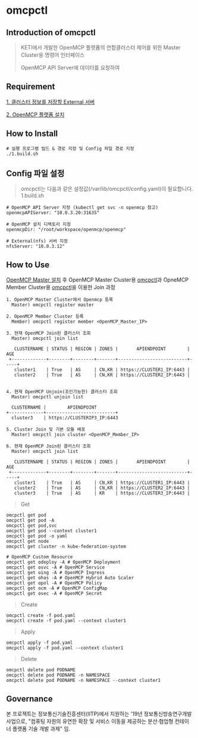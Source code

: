 # omcpctl

## Introduction of omcpctl

> KETI에서 개발한 OpenMCP 플랫폼의 연합클러스터 제어를 위한 Master Cluster용 명령어 인터페이스
>
>OpenMCP API Server에 데이터를 요청하여 

## Requirement
[1. 클러스터 정보를 저장할 External 서버](https://github.com/openmcp/external)

[2. OpenMCP 플랫폼 설치](https://github.com/openmcp/openmcp)

## How to Install
```
# 실행 프로그램 빌드 & 경로 지정 및 Config 파일 경로 지정
./1.build.sh
```

## Config 파일 설정

> omcpctl는 다음과 같은 설정값(/var/lib/omcpctl/config.yaml)이 필요합니다.
> 1.build.sh 
```
# OpenMCP API Server 지정 (kubectl get svc -n openmcp 참고)
openmcpAPIServer: "10.0.3.20:31635"

# OpenMCP 설치 디렉토리 지정
openmcpDir: "/root/workspace/openmcp/openmcp"

# External(nfs) 서버 지정
nfsServer: "10.0.3.12"
```

## How to Use
[OpenMCP Master 설치](https://github.com/openmcp/openmcp) 후 OpenMCP Master Cluster용 [omcpctl](https://github.com/openmcp/openmcp/tree/master/omcpctl)과 OpneMCP Member Cluster용 [omcpctl](https://github.com/openmcp/openmcp-cli)을 이용한 Join 과정
```
1. OpenMCP Master Cluster에서 Openmcp 등록 
  Master) omcpctl register master

2. OpenMCP Member Cluster 등록
  Member) omcpctl register member <OpenMCP_Master_IP>

3. 현재 OpenMCP Join된 클러스터 조회
  Master) omcpctl join list

   CLUSTERNAME | STATUS | REGION | ZONES |       APIENDPOINT        | AGE  
 +-------------+--------+--------+-------+--------------------------+-----+
   cluster1    | True   | AS     | CN,KR | https://CLUSTER1_IP:6443 |      
   cluster2    | True   | AS     | CN,KR | https://CLUSTER2_IP:6443 |      


4. 현재 OpenMCP Unjoin(조인가능한) 클러스터 조회 
  Master) omcpctl unjoin list

  CLUSTERNAME |        APIENDPOINT        
+-------------+--------------------------+
  cluster3    | https://CLUSTERIP3_IP:6443  

5. Cluster Join 및 기본 모듈 배포
  Master) omcpctl join cluster <OpenMCP_Member_IP>

6. 현재 OpenMCP Join된 클러스터 조회
  Master) omcpctl join list

   CLUSTERNAME | STATUS | REGION | ZONES |       APIENDPOINT        | AGE  
 +-------------+--------+--------+-------+--------------------------+-----+
   cluster1    | True   | AS     | CN,KR | https://CLUSTER1_IP:6443 |      
   cluster2    | True   | AS     | CN,KR | https://CLUSTER2_IP:6443 |      
   cluster3    | True   | AS     | KR    | https://CLUSTER3_IP:6443 |      
```
> Get
```
omcpctl get pod
omcpctl get pod -A
omcpctl get pod,svc
omcpctl get pod --context cluster1
omcpctl get pod -o yaml
omcpctl get node
omcpctl get cluster -n kube-federation-system

# OpenMCP Custom Resource
omcpctl get odeploy -A # OpenMCP Deployment
omcpctl get osvc -A # OpenMCP Service
omcpctl get oing -A # OpenMCP Ingress
omcpctl get ohas -A # OpenMCP Hybrid Auto Scaler
omcpctl get opol -A # OpenMCP Policy
omcpctl get ocm -A # OpenMCP ConfigMap
omcpctl get osec -A # OpenMCP Secret
```

> Create
```
omcpctl create -f pod.yaml
omcpctl create -f pod.yaml --context cluster1
```

> Apply
```
omcpctl apply -f pod.yaml
omcpctl apply -f pod.yaml --context cluster1
```

> Delete
```
omcpctl delete pod PODNAME
omcpctl delete pod PODNAME -n NAMESPACE
omcpctl delete pod PODNAME -n NAMESPACE --context cluster1
```
 
 

## Governance

본 프로젝트는 정보통신기술진흥센터(IITP)에서 지원하는 '19년 정보통신방송연구개발사업으로, "컴퓨팅 자원의 유연한 확장 및 서비스 이동을 제공하는 분산·협업형 컨테이너 플랫폼 기술 개발 과제" 임.
